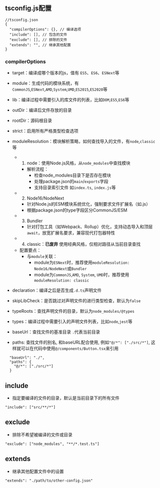 ## tsconfig.js配置
```
//tsconfig.json
{
  "compilerOptions": {}, // 编译选项
  "include": [], // 包含的文件
  "exclude": [], // 排除的文件
  "extends": "", // 继承其他配置
}
```
### ‌compilerOptions
* target：编译成哪个版本的js，值有 `ES5`、`ES6`、`ESNext`等
* module：生成代码的模块系统，有`CommonJS`,`ESNext`,`AMD`,`System`,`UMD`,`ES2015`,`ES2020`等
* lib：编译过程中需要引入的库文件的列表，比如`DOM`,`ES5`,`ES6`等
* outDir：编译后文件存放的目录
* rootDir：源码根目录
* strict：启用所有严格类型检查选项
* moduleResolution：模块解析策略，如何查找导入的文件，有`node`,`classic`等
  * 1. node：使用Node.js风格，从`node_modules`中查找模块
    * 解析流程：
      * 检查node_modules目录下是否存在模块
      * 处理package.json的`main`/`exports`字段
      * 支持目录索引文件 如`index.ts`, `index.js`等
  * 2. ‌Node16/NodeNext
    * 针对Node.js的ESM模块系统优化，强制要求文件扩展名（如.js）
    * 根据package.json的type字段区分CommonJS/ESM
  * 3. Bundler
    * 针对打包工具（如Webpack、Rollup）优化，支持动态导入和顶层`await`，放宽扩展名要求，兼容现代打包器特性
  * 4. classic：**已废弃** 使用经典风格，仅相对路径从当前目录查找
  * 配置要点：
    * 与`module`关联：
       * module为`ESNext`时，推荐使用`moduleResolution: Node16/NodeNext`或`Bundler`
       * module为`CommonJS`,`AMD`, `System`, `UMD`时，推荐使用`moduleResolution: classic`
* declaration：编译之后是否生成`.d.ts`声明文件
* skipLibCheck：是否跳过对声明文件的进行类型检查，默认为`false`

* typeRoots：查找声明文件的目录，默认为`node_modules/@types`
* types：编译过程中需要引入的声明文件列表，比如`node`,`jest`等

* baseUrl：查找文件的基准目录 `.`代表当前目录
* paths: 查找文件的别名, 和baseURL配合使用, 例如`"@/*": ["./src/*"]`, 这样就可以在代码中使用`@/components/Button.tsx`来引用
```
  "baseUrl": "./",
  "paths": {
    "@/*": ["./src/*"]
  }
```
## include
* 指定要编译的文件的目录，默认是当前目录下的所有文件
```
"include": ["src/**/*"]
```
## exclude
* 排除不希望被编译的文件或目录
```
"exclude": ["node_modules", "**/*.test.ts"]
```
## extends
* 继承其他配置文件中的设置
```
"extends": "./path/to/other-config.json"
```